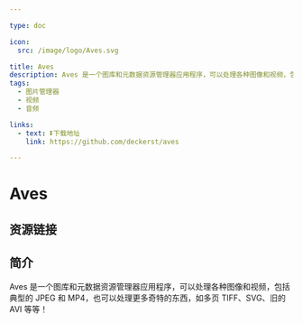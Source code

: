 ```yaml
---

type: doc

icon:
  src: /image/logo/Aves.svg

title: Aves
description: Aves 是一个图库和元数据资源管理器应用程序，可以处理各种图像和视频，包括典型的 JPEG 和 MP4，也可以处理更多奇特的东西，如多页 TIFF、SVG、旧的 AVI 等等！
tags:
  - 图片管理器
  - 视频
  - 音频

links:
  - text: ⏬下载地址
    link: https://github.com/deckerst/aves

---
```


<ShowLogo />

# Aves

<ShowTags />

<ShowBreadcrumb />

## 资源链接

<ShowLinks />

## 简介

Aves 是一个图库和元数据资源管理器应用程序，可以处理各种图像和视频，包括典型的 JPEG 和 MP4，也可以处理更多奇特的东西，如多页 TIFF、SVG、旧的 AVI 等等！
